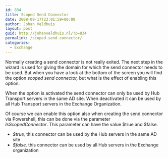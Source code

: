 ```yaml
---
id: 834
title: Scoped Send Connector
date: 2008-09-17T23:01:59+00:00
author: Johan Veldhuis
layout: post
guid: http://johanveldhuis.nl/?p=834
permalink: /scoped-send-connector/
categories:
  - Exchange
---
```

Normally creating a send connector is not really exited. The next step in the wizard is used for giving the domain for which the send connector needs to be used. But when you have a look at the bottom of the screen you will find the option _scoped send connector,_ but what is the effect of enabling this option.

When the option is activated the send connector can only be used by Hub Transport servers in the same AD site. When deactivated it can be used by all Hub Transport servers in the Exchange Organization.

Of course we can enable this option also when creating the send connector via Powershell, this can be done via the parameter _IsScopedConnector_. This parameter can have the value $true and $false.

  * _$true,_ this connector can be used by the Hub servers in the same AD site
  * _$false,_ this connector can be used by all Hub servers in the Exchange organization
